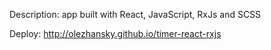 Description: app built with React, JavaScript, RxJs and SCSS

Deploy: http://olezhansky.github.io/timer-react-rxjs
